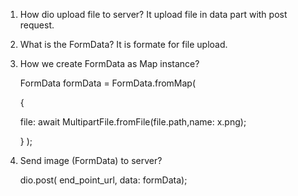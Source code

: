 1. How dio upload file to server?
 It upload file in data part with post request.


2. What is the FormData?
 It is formate for file upload.

3. How we create FormData as Map instance?

   FormData formData = FormData.fromMap(

    {

   file: await MultipartFile.fromFile(file.path,name: x.png);

    }
   );


4. Send image (FormData) to server?

     dio.post( end_point_url, data: formData);
